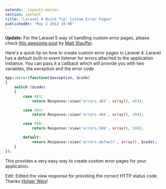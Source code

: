```yaml
---
extends: _layouts.master
section: content
title: "Laravel 4 Quick Tip: Custom Error Pages"
publishedAt: "May 2 2013 10:06"
---
```

**Update:** For the Laravel 5 way of handling custom error pages, please check [this awesome post](http://mattstauffer.co/blog/laravel-5.0-custom-error-pages) by [Matt Stauffer](https://twitter.com/stauffermatt).

Here's a quick tip on how to create custom error pages in Laravel 4. Laravel has a default built-in event listener for errors attached to the application instance. You can pass it a callback which will provide you with two variables, the exception and the error code.<!--more-->

```php
App::error(function($exception, $code)
{
	switch ($code)
	{
		case 403:
			return Response::view('errors.403', array(), 403);

		case 404:
			return Response::view('errors.404', array(), 404);

		case 500:
			return Response::view('errors.500', array(), 500);

		default:
			return Response::view('errors.default', array(), $code);
	}
});
```

This provides a very easy way to create custom error pages for your application.

Edit: Edited the view response for providing the correct HTTP status code. Thanks [Holger Weis](https://twitter.com/betawax)!
